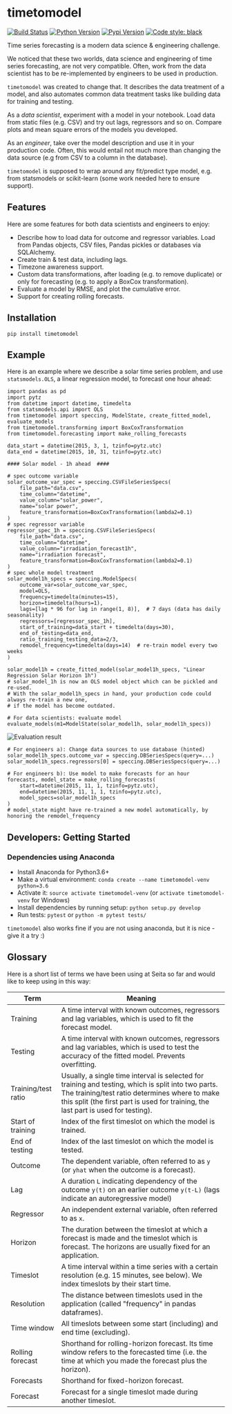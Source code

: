 # timetomodel

[![Build Status](https://travis-ci.com/SeitaBV/timetomodel.svg?branch=master)](https://travis-ci.com/SeitaBV/timetomodel)
[![Python Version](https://img.shields.io/pypi/pyversions/timetomodel.svg)](https://pypi.python.org/pypi/timetomodel)
[![Pypi Version](https://img.shields.io/pypi/v/timetomodel.svg)](https://pypi.python.org/pypi/timetomodel)
[![Code style: black](https://img.shields.io/badge/code%20style-black-000000.svg)](https://github.com/psf/black)

Time series forecasting is a modern data science & engineering challenge.

We noticed that these two worlds, data science and engineering of time series forecasting, are not very compatible. Often, work from the data scientist has to be re-implemented by engineers to be used in production. 

`timetomodel` was created to change that. It describes the data treatment of a model, and also automates common data treatment tasks like building data for training and testing.

As a *data scientist*, experiment with a model in your notebook. Load data from static files (e.g. CSV) and try out lags, regressors and so on. Compare plots and mean square errors of the models you developed.

As an *engineer*, take over the model description and use it in your production code. Often, this would entail not much more than changing the data source (e.g from CSV to a column in the database).

`timetomodel` is supposed to wrap around any fit/predict type model, e.g. from statsmodels or scikit-learn (some work needed here to ensure support).


## Features

Here are some features for both data scientists and engineers to enjoy:

* Describe how to load data for outcome and regressor variables. Load from Pandas objects, CSV files, Pandas pickles or databases via SQLAlchemy.
* Create train & test data, including lags.
* Timezone awareness support.
* Custom data transformations, after loading (e.g. to remove duplicate) or only for forecasting (e.g. to apply a BoxCox transformation).
* Evaluate a model by RMSE, and plot the cumulative error.
* Support for creating rolling forecasts.


## Installation

``pip install timetomodel``

## Example

Here is an example where we describe a solar time series problem, and use ``statsmodels.OLS``, a linear regression model, to forecast one hour ahead:

    import pandas as pd
    import pytz
    from datetime import datetime, timedelta
    from statsmodels.api import OLS
    from timetomodel import speccing, ModelState, create_fitted_model, evaluate_models
    from timetomodel.transforming import BoxCoxTransformation
    from timetomodel.forecasting import make_rolling_forecasts

    data_start = datetime(2015, 3, 1, tzinfo=pytz.utc)
    data_end = datetime(2015, 10, 31, tzinfo=pytz.utc)
    
    #### Solar model - 1h ahead  ####

    # spec outcome variable
    solar_outcome_var_spec = speccing.CSVFileSeriesSpecs(
        file_path="data.csv",
        time_column="datetime",
        value_column="solar_power",
        name="solar power",
        feature_transformation=BoxCoxTransformation(lambda2=0.1)
    )
    # spec regressor variable
    regressor_spec_1h = speccing.CSVFileSeriesSpecs(
        file_path="data.csv",
        time_column="datetime",
        value_column="irradiation_forecast1h",
        name="irradiation forecast",
        feature_transformation=BoxCoxTransformation(lambda2=0.1)
    )
    # spec whole model treatment
    solar_model1h_specs = speccing.ModelSpecs(
        outcome_var=solar_outcome_var_spec,
        model=OLS,
        frequency=timedelta(minutes=15),
        horizon=timedelta(hours=1),
        lags=[lag * 96 for lag in range(1, 8)],  # 7 days (data has daily seasonality)
        regressors=[regressor_spec_1h],
        start_of_training=data_start + timedelta(days=30),
        end_of_testing=data_end,
        ratio_training_testing_data=2/3,
        remodel_frequency=timedelta(days=14)  # re-train model every two weeks
    )

    solar_model1h = create_fitted_model(solar_model1h_specs, "Linear Regression Solar Horizon 1h")
    # solar_model_1h is now an OLS model object which can be pickled and re-used.
    # With the solar_model1h_specs in hand, your production code could always re-train a new one,
    # if the model has become outdated. 
    
    # For data scientists: evaluate model
    evaluate_models(m1=ModelState(solar_model1h, solar_model1h_specs))

![Evaluation result](img/solar-forecast-evaluation.png)
    
    # For engineers a): Change data sources to use database (hinted)
    solar_model1h_specs.outcome_var = speccing.DBSeriesSpecs(query=...)
    solar_model1h_specs.regressors[0] = speccing.DBSeriesSpecs(query=...)
    
    # For engineers b): Use model to make forecasts for an hour
    forecasts, model_state = make_rolling_forecasts(
        start=datetime(2015, 11, 1, tzinfo=pytz.utc),
        end=datetime(2015, 11, 1, 1, tzinfo=pytz.utc),
        model_specs=solar_model1h_specs
    )
    # model_state might have re-trained a new model automatically, by honoring the remodel_frequency

## Developers: Getting Started

### Dependencies using Anaconda

* Install Anaconda for Python3.6+
* Make a virtual environment: `conda create --name timetomodel-venv python=3.6`
* Activate it: `source activate timetomodel-venv` (or `activate timetomodel-venv` for Windows)
* Install dependencies by running setup: `python setup.py develop`
* Run tests: `pytest` or `python -m pytest tests/`

`timetomodel` also works fine if you are not using anaconda, but it is nice - give it a try :)


## Glossary

Here is a short list of terms we have been using at Seita so far and would like to keep using in this way:

Term                | Meaning
---                 | ---
Training            | A time interval with known outcomes, regressors and lag variables, which is used to fit the forecast model.
Testing             | A time interval with known outcomes, regressors and lag variables, which is used to test the accuracy of the fitted model. Prevents overfitting.
Training/test ratio | Usually, a single time interval is selected for training and testing, which is split into two parts. The training/test ratio determines where to make this split (the first part is used for training, the last part is used for testing).
Start of training   | Index of the first timeslot on which the model is trained.
End of testing      | Index of the last timeslot on which the model is tested.
Outcome             | The dependent variable, often referred to as `y` (or `yhat` when the outcome is a forecast).
Lag                 | A duration `L` indicating dependency of the outcome `y(t)` on an earlier outcome `y(t-L)` (lags indicate an autoregressive model)
Regressor           | An independent external variable, often referred to as `x`.
Horizon				| The duration between the timeslot at which a forecast is made and the timeslot which is forecast. The horizons are usually fixed for an application. 
Timeslot			| A time interval within a time series with a certain resolution (e.g. 15 minutes, see below). We index timeslots by their start time.
Resolution			| The distance between timeslots used in the application (called "frequency" in pandas dataframes).
Time window			| All timeslots between some start (including) and end time (excluding).
Rolling forecast	| Shorthand for rolling-horizon forecast. Its time window refers to the forecasted time (i.e. the time at which you made the forecast plus the horizon). 
Forecasts			| Shorthand for fixed-horizon forecast.  
Forecast			| Forecast for a single timeslot made during another timeslot.

